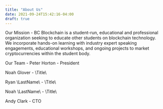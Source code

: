 ```yaml
---
title: "About Us"
date: 2021-09-24T15:42:16-04:00
draft: true
---
```

Our Mission - BC Blockchain is a student-run, educational and professional organization seeking to educate other students on blockchain technology. We incorporate hands-on learning with industry expert speaking engagements, educational workshops, and ongoing projects to market cryptocurrencies within the student body.

Our Team -
Peter Horton - President <!-- add image here -->
<!-- add bio here -->

Noah Glover - \Title\ <!-- add image here -->
<!-- add bio here -->

Ryan \LastName\ - \Title\ <!-- add image here -->
<!-- add bio here -->

Noah \LastName\ - \Title\ <!-- add image here -->
<!-- add bio here -->

Andy Clark - CTO <!-- add image here -->
<!-- add bio here -->
